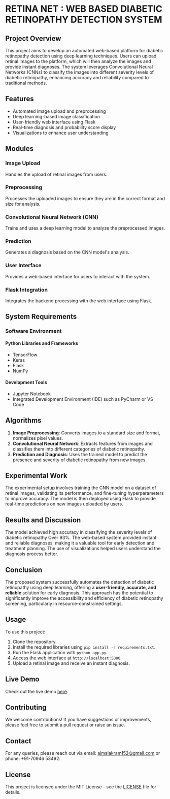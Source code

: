 ﻿# RETINA NET : WEB BASED DIABETIC RETINOPATHY DETECTION SYSTEM

## Project Overview

This project aims to develop an automated web-based platform for diabetic retinopathy detection using deep learning techniques. Users can upload retinal images to the platform, which will then analyze the images and provide instant diagnoses. The system leverages Convolutional Neural Networks (CNNs) to classify the images into different severity levels of diabetic retinopathy, enhancing accuracy and reliability compared to traditional methods.

## Features

- Automated image upload and preprocessing
- Deep learning-based image classification
- User-friendly web interface using Flask
- Real-time diagnosis and probability score display
- Visualizations to enhance user understanding

## Modules

### Image Upload

Handles the upload of retinal images from users.

### Preprocessing

Processes the uploaded images to ensure they are in the correct format and size for analysis.

### Convolutional Neural Network (CNN)

Trains and uses a deep learning model to analyze the preprocessed images.

### Prediction

Generates a diagnosis based on the CNN model's analysis.

### User Interface

Provides a web-based interface for users to interact with the system.

### Flask Integration

Integrates the backend processing with the web interface using Flask.

## System Requirements

### Software Environment

#### Python Libraries and Frameworks

- TensorFlow
- Keras
- Flask
- NumPy

#### Development Tools

- Jupyter Notebook
- Integrated Development Environment (IDE) such as PyCharm or VS Code

## Algorithms

1. **Image Preprocessing**: Converts images to a standard size and format, normalizes pixel values.
2. **Convolutional Neural Network**: Extracts features from images and classifies them into different categories of diabetic retinopathy.
3. **Prediction and Diagnosis**: Uses the trained model to predict the presence and severity of diabetic retinopathy from new images.

## Experimental Work

The experimental setup involves training the CNN model on a dataset of retinal images, validating its performance, and fine-tuning hyperparameters to improve accuracy. The model is then deployed using Flask to provide real-time predictions on new images uploaded by users.

## Results and Discussion

The model achieved high accuracy in classifying the severity levels of diabetic retinopathy Over 93%. The web-based system provided instant and reliable diagnoses, making it a valuable tool for early detection and treatment planning. The use of visualizations helped users understand the diagnosis process better.

## Conclusion

The proposed system successfully automates the detection of diabetic retinopathy using deep learning, offering a **user-friendly, accurate, and reliable** solution for early diagnosis. This approach has the potential to significantly improve the accessibility and efficiency of diabetic retinopathy screening, particularly in resource-constrained settings.

## Usage

To use this project:

1. Clone the repository.
2. Install the required libraries using `pip install -r requirements.txt`.
3. Run the Flask application with `python app.py`.
4. Access the web interface at `http://localhost:5000`.
5. Upload a retinal image and receive an instant diagnosis.

## Live Demo

Check out the live demo [here](https://diabetic-retinopathy-a5k8.onrender.com/).

## Contributing

We welcome contributions! If you have suggestions or improvements, please feel free to submit a pull request or raise an issue.

## Contact

For any queries, please reach out via email: [ajmalakram152@gmail.com](mailto:ajmalakram152@gmail.com) or phone: +91-70946 53492.

## License

This project is licensed under the MIT License - see the [LICENSE](LICENSE) file for details.

